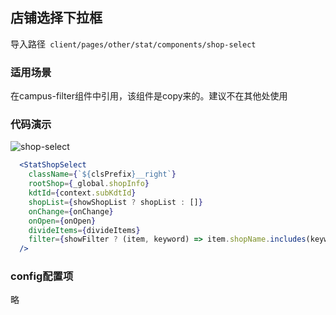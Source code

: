 ## 店铺选择下拉框

导入路径` client/pages/other/stat/components/shop-select`

### 适用场景

在campus-filter组件中引用，该组件是copy来的。建议不在其他处使用


### 代码演示

![shop-select](https://img.yzcdn.cn/upload_files/2020/03/26/FuIihH2s7z4X00kzdOX5s2WZtY7r.png)

```jsx
  <StatShopSelect
    className={`${clsPrefix}__right`}
    rootShop={_global.shopInfo}
    kdtId={context.subKdtId}
    shopList={showShopList ? shopList : []}
    onChange={onChange}
    onOpen={onOpen}
    divideItems={divideItems}
    filter={showFilter ? (item, keyword) => item.shopName.includes(keyword) : null}
  />
```

### config配置项
略

